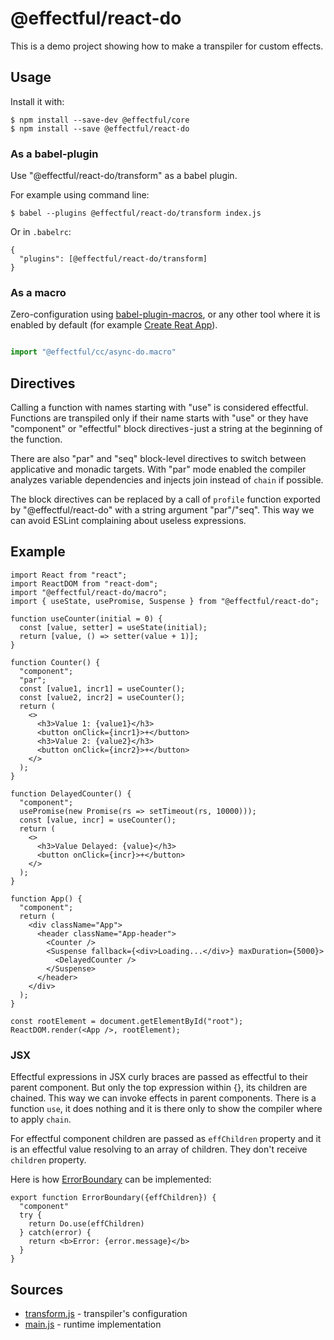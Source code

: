 # @effectful/react-do

This is a demo project showing how to make a transpiler for custom effects.


## Usage

Install it with:

```
$ npm install --save-dev @effectful/core
$ npm install --save @effectful/react-do
```

### As a babel-plugin

Use "@effectful/react-do/transform" as a babel plugin.

For example using command line:

```
$ babel --plugins @effectful/react-do/transform index.js
```

Or in `.babelrc`:

```
{
  "plugins": [@effectful/react-do/transform]
}
```

### As a macro

Zero-configuration using
[babel-plugin-macros](https://github.com/kentcdodds/babel-plugin-macros),
or any other tool where it is enabled by default (for example 
[Create Reat App](https://github.com/facebook/create-react-app)).

```javascript

import "@effectful/cc/async-do.macro"

```

## Directives

Calling a function with names starting with "use" is considered
effectful. Functions are transpiled only if their name starts with
"use" or they have "component" or "effectful" block directives - just
a string at the beginning of the function.

There are also "par" and "seq" block-level directives to switch
between applicative and monadic targets. With "par" mode enabled the
compiler analyzes variable dependencies and injects join instead of
`chain` if possible.

The block directives can be replaced by a call of `profile` function
exported by "@effectful/react-do" with a string argument
"par"/"seq". This way we can avoid ESLint complaining about useless
expressions.

## Example

```
import React from "react";
import ReactDOM from "react-dom";
import "@effectful/react-do/macro";
import { useState, usePromise, Suspense } from "@effectful/react-do";

function useCounter(initial = 0) {
  const [value, setter] = useState(initial);
  return [value, () => setter(value + 1)];
}

function Counter() {
  "component";
  "par";
  const [value1, incr1] = useCounter();
  const [value2, incr2] = useCounter();
  return (
    <>
      <h3>Value 1: {value1}</h3>
      <button onClick={incr1}>+</button>
      <h3>Value 2: {value2}</h3>
      <button onClick={incr2}>+</button>
    </>
  );
}

function DelayedCounter() {
  "component";
  usePromise(new Promise(rs => setTimeout(rs, 10000)));
  const [value, incr] = useCounter();
  return (
    <>
      <h3>Value Delayed: {value}</h3>
      <button onClick={incr}>+</button>
    </>
  );
}

function App() {
  "component";
  return (
    <div className="App">
      <header className="App-header">
        <Counter />
        <Suspense fallback={<div>Loading...</div>} maxDuration={5000}>
          <DelayedCounter />
        </Suspense>
      </header>
    </div>
  );
}

const rootElement = document.getElementById("root");
ReactDOM.render(<App />, rootElement);
```

### JSX

Effectful expressions in JSX curly braces are passed as effectful to
their parent component. But only the top expression within {}, its
children are chained. This way we can invoke effects in parent
components.  There is a function `use`, it does nothing and it is
there only to show the compiler where to apply `chain`.

For effectful component children are passed as `effChildren` property
and it is an effectful value resolving to an array of children. They
don't receive `children` property.

Here is how
[ErrorBoundary](https://reactjs.org/docs/error-boundaries.html) can be
implemented:

```
export function ErrorBoundary({effChildren}) {
  "component"
  try {
    return Do.use(effChildren)
  } catch(error) {
    return <b>Error: {error.message}</b>
  }
}
```


## Sources

  * [transform.js](transform.js) - transpiler's configuration
  * [main.js](main.js) - runtime implementation


